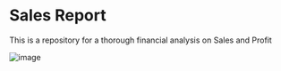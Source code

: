 # Sales Report

This is a repository for a thorough financial analysis on Sales and Profit

![image](https://user-images.githubusercontent.com/123709536/219876379-677685a9-4701-4a3e-b908-0d199c515151.png)